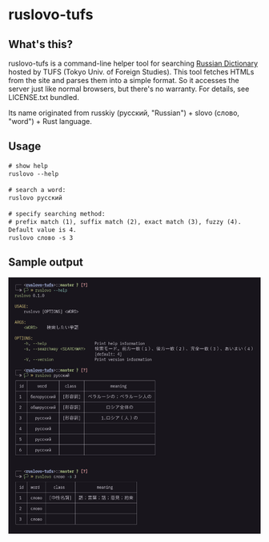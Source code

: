 # ruslovo-tufs

## What's this?

ruslovo-tufs is a command-line helper tool for searching [Russian Dictionary](http://cblle.tufs.ac.jp/dic/ru/) hosted by TUFS (Tokyo Univ. of Foreign Studies). This tool fetches HTMLs from the site and parses them into a simple format. So it accesses the server just like normal browsers, but there's no warranty. For details, see LICENSE.txt bundled.

Its name originated from russkiy (русский, "Russian") + slovo (слово, "word") + Rust language.

## Usage

```
# show help
ruslovo --help

# search a word:
ruslovo русский

# specify searching method:
# prefix match (1), suffix match (2), exact match (3), fuzzy (4). Default value is 4.
ruslovo слово -s 3
```

## Sample output

![Preview](https://raw.githubusercontent.com/haxibami/ruslovo-tufs/master/preview.png)
